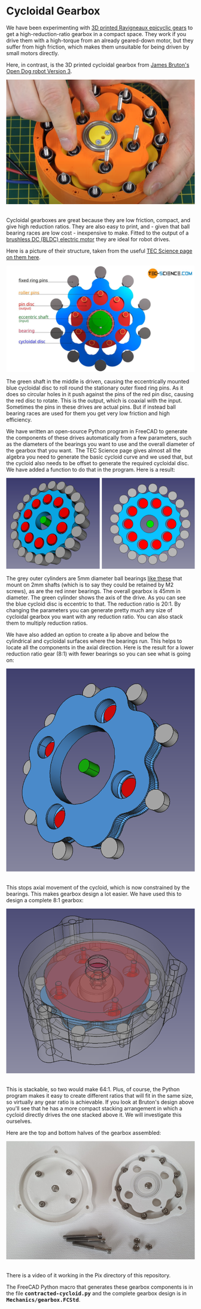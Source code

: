 Cycloidal Gearbox
=================

We have been experimenting with [3D printed Ravigneaux epicyclic gears](https://reprapltd.com/printing-ravigneaux-epicyclic-gearboxes/) to get a high-reduction-ratio gearbox in a compact space. They work if you drive them with a high-torque from an already geared-down motor, but they suffer from high friction, which makes them unsuitable for being driven by small motors directly. 

Here, in contrast, is the 3D printed cycloidal gearbox from [James Bruton's Open Dog robot Version 3](https://www.youtube.com/watch?v=yXA_KeuYpCY). 

![opendog gearbox](https://github.com/RepRapLtd/RobotComponents/blob/main/RRL-cycloidal-drive/Pix/open-dog-v3-gearbox.png)
  

Cycloidal gearboxes are great because they are low friction, compact, and give high reduction ratios. They are also easy to print, and - given that ball bearing races are low cost - inexpensive to make. Fitted to the output of a [brushless DC (BLDC) electric motor](https://reprapltd.com/3d-printed-electric-motor-some-assembly-required/) they are ideal for robot drives. 

Here is a picture of their structure, taken from the useful [TEC Science page on them here](https://www.tec-science.com/mechanical-power-transmission/planetary-gear/construction-of-the-cycloidal-disc/).

![cycliodal diagram](https://github.com/RepRapLtd/RobotComponents/blob/main/RRL-cycloidal-drive/Pix/how-it-works.jpg) 
 
The green shaft in the middle is driven, causing the eccentrically mounted blue cycloidal disc to roll round the stationary outer fixed ring pins. As it does so circular holes in it push against the pins of the red pin disc, causing the red disc to rotate. This is the output, which is coaxial with the input.  Sometimes the pins in these drives are actual pins. But if instead ball bearing races are used for them you get very low friction and high efficiency. 
 
We have written an open-source Python program in FreeCAD to generate the components of these drives automatically from a few parameters, such as the diameters of the bearings you want to use and the overall diameter of the gearbox that you want.  The TEC Science page gives almost all the algebra you need to generate the basic cycloid curve and we used that, but the cycloid also needs to be offset to generate the required cycloidal disc. We have added a function to do that in the program. Here is a result:
 
![Python examples](https://github.com/RepRapLtd/RobotComponents/blob/main/RRL-cycloidal-drive/Pix/cycloidal-drive3.png) 
  
The grey outer cylinders are 5mm diameter ball bearings [like these](https://www.amazon.co.uk/gp/product/B082PW27VY) that mount on 2mm shafts (which is to say they could be retained by M2 screws), as are the red inner bearings. The overall gearbox is 45mm in diameter. The green cylinder shows the axis of the drive. As you can see the blue cycloid disc is eccentric to that. The reduction ratio is 20:1. By changing the parameters you can generate pretty much any size of cycloidal gearbox you want with any reduction ratio. You can also stack them to multiply reduction ratios. 
  
We have also added an option to create a lip above and below the cylindrical and cycloidal surfaces where the bearings run. This helps to locate all the components in the axial direction. Here is the result for a lower reduction ratio gear (8:1) with fewer bearings so you can see what is going on:
  
![drive with lip](https://github.com/RepRapLtd/RobotComponents/blob/main/RRL-cycloidal-drive/Pix/cycloidal-drive-lip.png)  
   
This stops axial movement of the cycloid, which is now constrained by the bearings. This makes gearbox design a lot easier. We have used this to design a complete 8:1 gearbox:
    
![complete gearbox CAD](https://github.com/RepRapLtd/RobotComponents/blob/main/RRL-cycloidal-drive/Pix/gearbox-cad.png)   
     
This is stackable, so two would make 64:1. Plus, of course, the Python program makes it easy to create different ratios that will fit in the same size, so virtually any gear ratio is achievable. If you look at Bruton's design above you'll see that he has a more compact stacking arrangement in which a cycloid directly drives the one stacked above it. We will investigate this ourselves. 
     
Here are the top and bottom halves of the gearbox assembled: 
     
![gearbox in 2 halves](https://github.com/RepRapLtd/RobotComponents/blob/main/RRL-cycloidal-drive/Pix/gearbox-halves.jpg)   
     
There is a video of it working in the Pix directory of this repository. 
     
The FreeCAD Python macro that generates these gearbox components is in the file **<span style="font-family: 'andale mono', monospace;">contracted-cycloid.py</span>** and the complete gearbox design is in **<span style="font-family: 'andale mono', monospace;">Mechanics/gearbox.FCStd</span>**.

